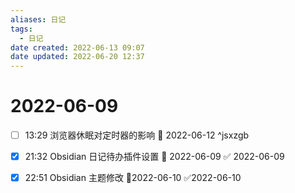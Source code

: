 ```yaml
---
aliases: 日记
tags:
  - 日记
date created: 2022-06-13 09:07
date updated: 2022-06-20 12:37
---
```


# 2022-06-09

- [ ] 13:29 浏览器休眠对定时器的影响 📅 2022-06-12 ^jsxzgb

- [x] 21:32 Obsidian 日记待办插件设置 📅 2022-06-09 ✅ 2022-06-09

- [x] 22:51 Obsidian 主题修改 📆2022-06-10 ✅2022-06-10
